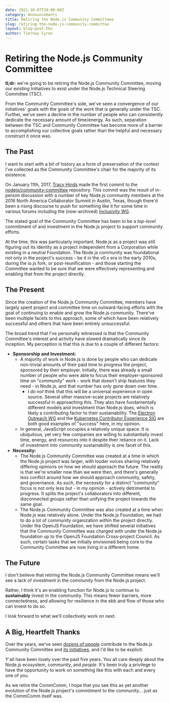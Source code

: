 ```yaml
---
date: 2021-10-07T20:00:00Z
category: Announcements
title: Retiring the Node.js Community Committeee
slug: retiring-the-node-js-community-committee
layout: blog-post.hbs
author: Tierney Cyren
---
```


# Retiring the Node.js Community Committee

**tl;dr:** we're going to be retiring the Node.js Community Committee, moving our existing Initiatives to exist under the Node.js Technical Steering Committee (TSC).

From the Community Committee's side, we've seen a convergence of our initiatives' goals with the goals of the work that is generally under the TSC. Further, we've seen a decline in the number of people who can consistently dedicate the necessary amount of time/energy. As such, separation between the TSC and Community Committee has become more of a barrier to accomplishing our collective goals rather than the helpful and necessary construct it once was.

## The Past

I want to start with a bit of history as a form of preservation of the context I've collected as the Community Committee's chair for the majority of its existence.

On January 11th, 2017, [Tracy Hinds](https://twitter.com/hackygolucky) made the first commit to the [nodejs/community-committee](https://github.com/nodejs/community-committee/commit/1902cdc71c8e62e65a5bab4cca9a21d5b5e744c0) repository. This commit was the result of in-person discussion with a number of key Node.js community members at the 2016 North America Collaborator Summit in Austin, Texas, though there'd been a rising discourse to push for something like it for some time in various forums including the (now-archived) [Inclusivity WG](https://github.com/nodejs/inclusivity).

The stated goal of the Community Committee has been to be a _top-level_ commitment of and investment in the Node.js project to support community efforts.

At the time, this was particularly important. Node.js as a project was still figuring out its identity as a project independent from a Corporation while existing in a neutral Foundation. The Node.js community was foundational not only in the project's success - be it in the v0.x era in the early 2010s, during the io.js fork, or post-reunification - and those starting the Committee wanted to be sure that we were effectively representing and enabling that from the project directly.

## The Present

Since the creation of the Node.js Community Committee, members have largely spent project and committee time on outward-facing efforts with the goal of continuing to enable and grow the Node.js community. There've been multiple facets to this approach, some of which have been relatively successful and others that have been entirely unsuccessful.

The broad trend that I've personally witnessed is that the Community Committee's interest and activity have slowed dramatically since its inception. My perception is that this is due to a couple of different factors:

* **Sponsorship and Investment:**
  * A majority of work in Node.js is done by people who can dedicate non-trivial amounts of their paid time to progress the project, sponsored by their employer. Initially, there was already a small number of people who were able to focus their employer-sponsored time on "community" work - work that doesn't ship features they need - in Node.js, and that number has only gone down over time.
    * I _do not_ think that this will be a universal experience in open source. Several other massive-scale projects are relatively successful in approaching this. They also have fundamentally different models and investment than Node.js does, which is likely a contributing factor to their sustainability. The [Electron Outreach WG](https://github.com/electron/governance/tree/main/wg-outreach) and the [Kubernetes Contributor Experience SIG](https://github.com/kubernetes/community/tree/master/sig-contributor-experience) are both good examples of "success" here, in my opinion.
  * In general, JavaScript occupies a relatively unique space. It is ubiquitous, yet very few companies are willing to substantially invest time, energy, and resources into it despite their reliance on it. Lack of investment into community sustainability is one facet of this.
* **Necessity:**
  * The Node.js Community Committee was created at a time in which the Node.js project was larger, with louder voices sharing relatively differing opinions on how we should approach the future. The reality is that we're smaller now than we were then, and there's generally less conflict around how we should approach community, safety, and governance. As such, the necessity for a distinct "community" focus is not only less but - in my opinion - actively detrimental to progress. It splits the project's collaborators into different, disconnected groups rather than unifying the project towards the same goal.
  * The Node.js Community Committee was also created at a time when Node.js was relatively alone. Under the Node.js Foundation, we had to do a lot of community organization within the project directly. Under the OpenJS Foundation, we have shifted several initiatives that the Community Committee was charged with under the Node.js foundation up to the OpenJS Foundation Cross-project Council. As such, certain tasks that we initially envisioned being core to the Community Committee are now living in a different home.

## The Future

I don't believe that retiring the Node.js Community Committee means we'll see a lack of investment in the community from the Node.js project.

Rather, I think it's an enabling function for Node.js to continue to **sustainably** invest in the community. This means fewer barriers, more connectedness, and allowing for resilience in the ebb and flow of those who can invest to do so.

I look forward to what we'll collectively work on next.

## A Big, Heartfelt Thanks

Over the years, we've seen [dozens of people](https://github.com/nodejs/community-committee/graphs/contributors) contribute to the Node.js Community Committee and [its initiatives](https://github.com/nodejs/community-committee#current-initiatives), and I'd like to be explicit:

Y'all have been lovely over the past five years. You all care deeply about the Node.js ecosystem, community, and _people_. It's been truly a privilege to have the opportunity to work on something like this with each and every one of you.

As we retire the CommComm, I hope that you see this as yet another evolution of the Node.js project's commitment to the community... just as the CommComm itself was.
